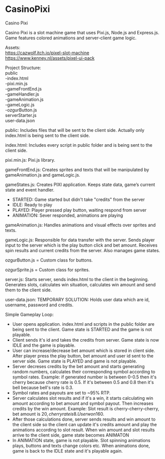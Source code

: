 # CasinoPixi
Casino Pixi

Casino Pixi is a slot machine game that uses Pixi.js, Node.js and Express.js. Game features colored animations and server-client game logic.

Assets:<br/>
https://cazwolf.itch.io/pixel-slot-machine<br/>
https://www.kenney.nl/assets/pixel-ui-pack

Project Structure:<br/>
public<br/>
-index.html<br/>
-pixi.min.js<br/>
-gameFrontEnd.js<br/>
-gameHandler.js<br/>
-gameAnimation.js<br/>
-gameLogic.js<br/>
-ozgurButton.js<br/>
serverStarter.js<br/>
user-data.json

public: Includes files that will be sent to the client side. Actually only index.html is being sent to the client side.

index.html: Includes every script in public folder and is being sent to the client side.

pixi.min.js: Pixi.js library.

gameFrontEnd.js: Creates sprites and texts that will be manipulated by gameAnimation.js and gameLogic.js.

gameStates.js: Creates PIXI application. Keeps state data, game’s current state and event handler.
 * STARTED:   Game started but didn't take "credits" from the server
 * IDLE:      Ready to play
 * PLAYED:    Player pressed play button, waiting respond from server
 * ANIMATION: Sever responded, animations are playing
 
gameAnimation.js: Handles animations and visual effects over sprites and texts.

gameLogic.js: Responsible for data transfer with the server. Sends player input to the server which is the play button click and bet amount. Receives spin results and current credits from the server. Also manages game states.

ozgurButton.js = Custom class for buttons.

ozgurSprite.js = Custom class for sprites.

server.js: Starts server, sends index.html to the client in the beginning. Generates slots, calculates win situation, calculates win amount and send them to the client side.

user-data.json: TEMPORARY SOLUTION: Holds user data which are id, username, password and credits.

Simple Gameplay Loop:<br/>
* User opens application. index.html and scripts in the public folder are being sent to the client. Game state is STARTED and the game is not playable.
* Client sends it's id and takes the credits from server. Game state is now IDLE and the game is playable.
* User can increase/decrease bet amount which is stored in client side. After player press the play button, bet amount and user id sent to the server side. Game state is PLAYED and game is not playable.
* Server decreses credits by the bet amount and starts generating random numbers, calculates their corresponding symbol according to symbol rates. Example: if generated number is between 0-0.5 then it's cherry because cherry rate is 0.5. If it's between 0.5 and 0.8 then it's bell because bell's rate is 0.3.
* Symbol rates and payouts are set to ~95% RTP.
* Server calculates slot results and if it's a win, it starts calculating win amount according to bet amount and symbol payout. Then increases credits by the win amount. Example: Slot result is cherry-cherry-cherry, bet amount is 20$, cherry rate is 8. User won 160$.
* After those calculations done, server sends results and win amount to the client side so the client can update it's credits amount and play the animations according to slot result. When win amount and slot results arrive to the client side, game state becomes ANIMATON
* In ANIMATION state, game is not playable. Slot spinning animations plays, buttons and texts change colors etc. When animations done, game is back to the IDLE state and it's playable again.
